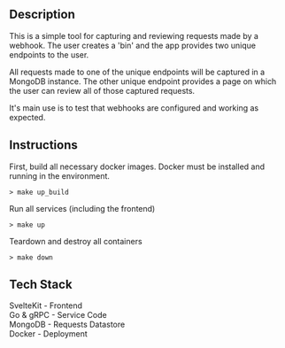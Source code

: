 <!-- TODO: Add webhook service in TS Node -->
<!-- TODO: Add unit tests to all services  -->
<!-- TODO: Add integration tests to all services -->
<!-- TODO: Add E2E tests to all services -->
<!-- TODO: Convert to Postgres DB  -->
<!-- TODO: Figure out how to purge all unused CSS for commits -->
<!-- TODO: Setup basic merge requirement for build step in Github Actions -->

## Description

This is a simple tool for capturing and reviewing requests made by a webhook.
The user creates a 'bin' and the app provides two unique endpoints to the user.

All requests made to one of the unique endpoints will be captured in a MongoDB instance.
The other unique endpoint provides a page on which the user can review all of those captured requests.

It's main use is to test that webhooks are configured and working as expected.

## Instructions

First, build all necessary docker images. Docker must be installed and running in the environment.

```
> make up_build
```

Run all services (including the frontend)

```
> make up
```

Teardown and destroy all containers

```
> make down
```

## Tech Stack

SvelteKit - Frontend<br />
Go & gRPC - Service Code<br />
MongoDB - Requests Datastore<br />
Docker - Deployment<br />
